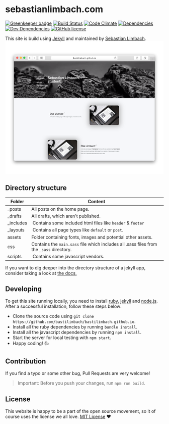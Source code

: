 # sebastianlimbach.com

[![Greenkeeper badge](https://badges.greenkeeper.io/bastilimbach/bastilimbach.github.io.svg)](https://greenkeeper.io/)
[![Build Status](https://travis-ci.org/bastilimbach/bastilimbach.github.io.svg?branch=master)](https://travis-ci.org/bastilimbach/bastilimbach.github.io) [![Code Climate](https://lima.codeclimate.com/github/bastilimbach/bastilimbach.github.io/badges/gpa.svg)](https://lima.codeclimate.com/github/bastilimbach/bastilimbach.github.io) [![Dependencies](https://david-dm.org/bastilimbach/bastilimbach.github.io.svg)](https://david-dm.org/bastilimbach/bastilimbach.github.io) [![Dev Dependencies](https://david-dm.org/bastilimbach/bastilimbach.github.io/dev-status.svg)](https://david-dm.org/bastilimbach/bastilimbach.github.io) [![GitHub license](https://img.shields.io/badge/license-MIT-blue.svg)](https://raw.githubusercontent.com/bastilimbach/bastilimbach.github.io/master/LICENSE)

This site is build using [Jekyll](https://jekyllrb.com/) and maintained by [Sebastian Limbach](https://github.com/bastilimbach).
![Screenshot](.github/screenshot.png)

## Directory structure
| Folder | Content |
| --- | --- |
| _posts | All posts on the home page. |
| _drafts | All drafts, which aren't published. |
| _includes | Contains some included html files like `header` & `footer` |
| _layouts | Contains all page types like `default` or `post`. |
| assets | Folder containing fonts, images and potential other assets. |
| css | Contains the `main.sass` file which includes all .sass files from the `_sass` directory. |
| scripts | Contains some javascript vendors. |

If you want to dig deeper into the directory structure of a jekyll app, consider taking a look at [the docs.](https://jekyllrb.com/docs/structure/)

## Developing
To get this site running locally, you need to install [ruby](https://www.ruby-lang.org/en/documentation/installation/), [jekyll](https://jekyllrb.com/docs/quickstart/) and [node.js](https://nodejs.org/). After a successful installation, follow these steps below:

- Clone the source code using `git clone https://github.com/bastilimbach/bastilimbach.github.io`.
- Install all the ruby dependencies by running `bundle install`.
- Install all the javascript dependencies by running `npm install`.
- Start the server for local testing with `npm start`.
- Happy coding! :+1:

## Contribution
If you find a typo or some other bug, Pull Requests are very welcome!
> Important: Before you push your changes, run `npm run build`.

## License
This website is happy to be a part of the open source movement, so it of course uses the license we all love. [MIT License](/LICENSE) :heart:
